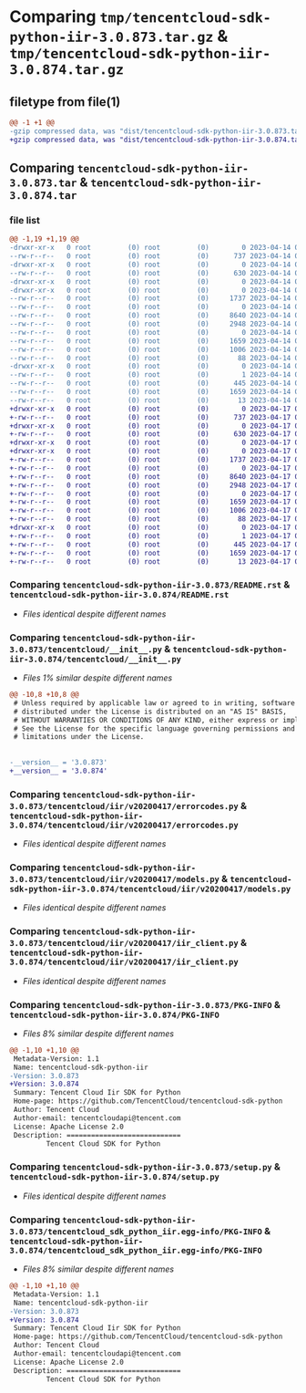 # Comparing `tmp/tencentcloud-sdk-python-iir-3.0.873.tar.gz` & `tmp/tencentcloud-sdk-python-iir-3.0.874.tar.gz`

## filetype from file(1)

```diff
@@ -1 +1 @@
-gzip compressed data, was "dist/tencentcloud-sdk-python-iir-3.0.873.tar", last modified: Fri Apr 14 00:39:24 2023, max compression
+gzip compressed data, was "dist/tencentcloud-sdk-python-iir-3.0.874.tar", last modified: Mon Apr 17 00:32:12 2023, max compression
```

## Comparing `tencentcloud-sdk-python-iir-3.0.873.tar` & `tencentcloud-sdk-python-iir-3.0.874.tar`

### file list

```diff
@@ -1,19 +1,19 @@
-drwxr-xr-x   0 root         (0) root         (0)        0 2023-04-14 00:39:24.000000 tencentcloud-sdk-python-iir-3.0.873/
--rw-r--r--   0 root         (0) root         (0)      737 2023-04-14 00:39:23.000000 tencentcloud-sdk-python-iir-3.0.873/README.rst
-drwxr-xr-x   0 root         (0) root         (0)        0 2023-04-14 00:39:24.000000 tencentcloud-sdk-python-iir-3.0.873/tencentcloud/
--rw-r--r--   0 root         (0) root         (0)      630 2023-04-14 00:39:23.000000 tencentcloud-sdk-python-iir-3.0.873/tencentcloud/__init__.py
-drwxr-xr-x   0 root         (0) root         (0)        0 2023-04-14 00:39:24.000000 tencentcloud-sdk-python-iir-3.0.873/tencentcloud/iir/
-drwxr-xr-x   0 root         (0) root         (0)        0 2023-04-14 00:39:24.000000 tencentcloud-sdk-python-iir-3.0.873/tencentcloud/iir/v20200417/
--rw-r--r--   0 root         (0) root         (0)     1737 2023-04-14 00:39:23.000000 tencentcloud-sdk-python-iir-3.0.873/tencentcloud/iir/v20200417/errorcodes.py
--rw-r--r--   0 root         (0) root         (0)        0 2023-04-14 00:39:23.000000 tencentcloud-sdk-python-iir-3.0.873/tencentcloud/iir/v20200417/__init__.py
--rw-r--r--   0 root         (0) root         (0)     8640 2023-04-14 00:39:23.000000 tencentcloud-sdk-python-iir-3.0.873/tencentcloud/iir/v20200417/models.py
--rw-r--r--   0 root         (0) root         (0)     2948 2023-04-14 00:39:23.000000 tencentcloud-sdk-python-iir-3.0.873/tencentcloud/iir/v20200417/iir_client.py
--rw-r--r--   0 root         (0) root         (0)        0 2023-04-14 00:39:23.000000 tencentcloud-sdk-python-iir-3.0.873/tencentcloud/iir/__init__.py
--rw-r--r--   0 root         (0) root         (0)     1659 2023-04-14 00:39:24.000000 tencentcloud-sdk-python-iir-3.0.873/PKG-INFO
--rw-r--r--   0 root         (0) root         (0)     1006 2023-04-14 00:39:23.000000 tencentcloud-sdk-python-iir-3.0.873/setup.py
--rw-r--r--   0 root         (0) root         (0)       88 2023-04-14 00:39:24.000000 tencentcloud-sdk-python-iir-3.0.873/setup.cfg
-drwxr-xr-x   0 root         (0) root         (0)        0 2023-04-14 00:39:24.000000 tencentcloud-sdk-python-iir-3.0.873/tencentcloud_sdk_python_iir.egg-info/
--rw-r--r--   0 root         (0) root         (0)        1 2023-04-14 00:39:24.000000 tencentcloud-sdk-python-iir-3.0.873/tencentcloud_sdk_python_iir.egg-info/dependency_links.txt
--rw-r--r--   0 root         (0) root         (0)      445 2023-04-14 00:39:24.000000 tencentcloud-sdk-python-iir-3.0.873/tencentcloud_sdk_python_iir.egg-info/SOURCES.txt
--rw-r--r--   0 root         (0) root         (0)     1659 2023-04-14 00:39:24.000000 tencentcloud-sdk-python-iir-3.0.873/tencentcloud_sdk_python_iir.egg-info/PKG-INFO
--rw-r--r--   0 root         (0) root         (0)       13 2023-04-14 00:39:24.000000 tencentcloud-sdk-python-iir-3.0.873/tencentcloud_sdk_python_iir.egg-info/top_level.txt
+drwxr-xr-x   0 root         (0) root         (0)        0 2023-04-17 00:32:12.000000 tencentcloud-sdk-python-iir-3.0.874/
+-rw-r--r--   0 root         (0) root         (0)      737 2023-04-17 00:32:12.000000 tencentcloud-sdk-python-iir-3.0.874/README.rst
+drwxr-xr-x   0 root         (0) root         (0)        0 2023-04-17 00:32:12.000000 tencentcloud-sdk-python-iir-3.0.874/tencentcloud/
+-rw-r--r--   0 root         (0) root         (0)      630 2023-04-17 00:32:12.000000 tencentcloud-sdk-python-iir-3.0.874/tencentcloud/__init__.py
+drwxr-xr-x   0 root         (0) root         (0)        0 2023-04-17 00:32:12.000000 tencentcloud-sdk-python-iir-3.0.874/tencentcloud/iir/
+drwxr-xr-x   0 root         (0) root         (0)        0 2023-04-17 00:32:12.000000 tencentcloud-sdk-python-iir-3.0.874/tencentcloud/iir/v20200417/
+-rw-r--r--   0 root         (0) root         (0)     1737 2023-04-17 00:32:12.000000 tencentcloud-sdk-python-iir-3.0.874/tencentcloud/iir/v20200417/errorcodes.py
+-rw-r--r--   0 root         (0) root         (0)        0 2023-04-17 00:32:12.000000 tencentcloud-sdk-python-iir-3.0.874/tencentcloud/iir/v20200417/__init__.py
+-rw-r--r--   0 root         (0) root         (0)     8640 2023-04-17 00:32:12.000000 tencentcloud-sdk-python-iir-3.0.874/tencentcloud/iir/v20200417/models.py
+-rw-r--r--   0 root         (0) root         (0)     2948 2023-04-17 00:32:12.000000 tencentcloud-sdk-python-iir-3.0.874/tencentcloud/iir/v20200417/iir_client.py
+-rw-r--r--   0 root         (0) root         (0)        0 2023-04-17 00:32:12.000000 tencentcloud-sdk-python-iir-3.0.874/tencentcloud/iir/__init__.py
+-rw-r--r--   0 root         (0) root         (0)     1659 2023-04-17 00:32:12.000000 tencentcloud-sdk-python-iir-3.0.874/PKG-INFO
+-rw-r--r--   0 root         (0) root         (0)     1006 2023-04-17 00:32:12.000000 tencentcloud-sdk-python-iir-3.0.874/setup.py
+-rw-r--r--   0 root         (0) root         (0)       88 2023-04-17 00:32:12.000000 tencentcloud-sdk-python-iir-3.0.874/setup.cfg
+drwxr-xr-x   0 root         (0) root         (0)        0 2023-04-17 00:32:12.000000 tencentcloud-sdk-python-iir-3.0.874/tencentcloud_sdk_python_iir.egg-info/
+-rw-r--r--   0 root         (0) root         (0)        1 2023-04-17 00:32:12.000000 tencentcloud-sdk-python-iir-3.0.874/tencentcloud_sdk_python_iir.egg-info/dependency_links.txt
+-rw-r--r--   0 root         (0) root         (0)      445 2023-04-17 00:32:12.000000 tencentcloud-sdk-python-iir-3.0.874/tencentcloud_sdk_python_iir.egg-info/SOURCES.txt
+-rw-r--r--   0 root         (0) root         (0)     1659 2023-04-17 00:32:12.000000 tencentcloud-sdk-python-iir-3.0.874/tencentcloud_sdk_python_iir.egg-info/PKG-INFO
+-rw-r--r--   0 root         (0) root         (0)       13 2023-04-17 00:32:12.000000 tencentcloud-sdk-python-iir-3.0.874/tencentcloud_sdk_python_iir.egg-info/top_level.txt
```

### Comparing `tencentcloud-sdk-python-iir-3.0.873/README.rst` & `tencentcloud-sdk-python-iir-3.0.874/README.rst`

 * *Files identical despite different names*

### Comparing `tencentcloud-sdk-python-iir-3.0.873/tencentcloud/__init__.py` & `tencentcloud-sdk-python-iir-3.0.874/tencentcloud/__init__.py`

 * *Files 1% similar despite different names*

```diff
@@ -10,8 +10,8 @@
 # Unless required by applicable law or agreed to in writing, software
 # distributed under the License is distributed on an "AS IS" BASIS,
 # WITHOUT WARRANTIES OR CONDITIONS OF ANY KIND, either express or implied.
 # See the License for the specific language governing permissions and
 # limitations under the License.
 
 
-__version__ = '3.0.873'
+__version__ = '3.0.874'
```

### Comparing `tencentcloud-sdk-python-iir-3.0.873/tencentcloud/iir/v20200417/errorcodes.py` & `tencentcloud-sdk-python-iir-3.0.874/tencentcloud/iir/v20200417/errorcodes.py`

 * *Files identical despite different names*

### Comparing `tencentcloud-sdk-python-iir-3.0.873/tencentcloud/iir/v20200417/models.py` & `tencentcloud-sdk-python-iir-3.0.874/tencentcloud/iir/v20200417/models.py`

 * *Files identical despite different names*

### Comparing `tencentcloud-sdk-python-iir-3.0.873/tencentcloud/iir/v20200417/iir_client.py` & `tencentcloud-sdk-python-iir-3.0.874/tencentcloud/iir/v20200417/iir_client.py`

 * *Files identical despite different names*

### Comparing `tencentcloud-sdk-python-iir-3.0.873/PKG-INFO` & `tencentcloud-sdk-python-iir-3.0.874/PKG-INFO`

 * *Files 8% similar despite different names*

```diff
@@ -1,10 +1,10 @@
 Metadata-Version: 1.1
 Name: tencentcloud-sdk-python-iir
-Version: 3.0.873
+Version: 3.0.874
 Summary: Tencent Cloud Iir SDK for Python
 Home-page: https://github.com/TencentCloud/tencentcloud-sdk-python
 Author: Tencent Cloud
 Author-email: tencentcloudapi@tencent.com
 License: Apache License 2.0
 Description: ============================
         Tencent Cloud SDK for Python
```

### Comparing `tencentcloud-sdk-python-iir-3.0.873/setup.py` & `tencentcloud-sdk-python-iir-3.0.874/setup.py`

 * *Files identical despite different names*

### Comparing `tencentcloud-sdk-python-iir-3.0.873/tencentcloud_sdk_python_iir.egg-info/PKG-INFO` & `tencentcloud-sdk-python-iir-3.0.874/tencentcloud_sdk_python_iir.egg-info/PKG-INFO`

 * *Files 8% similar despite different names*

```diff
@@ -1,10 +1,10 @@
 Metadata-Version: 1.1
 Name: tencentcloud-sdk-python-iir
-Version: 3.0.873
+Version: 3.0.874
 Summary: Tencent Cloud Iir SDK for Python
 Home-page: https://github.com/TencentCloud/tencentcloud-sdk-python
 Author: Tencent Cloud
 Author-email: tencentcloudapi@tencent.com
 License: Apache License 2.0
 Description: ============================
         Tencent Cloud SDK for Python
```


